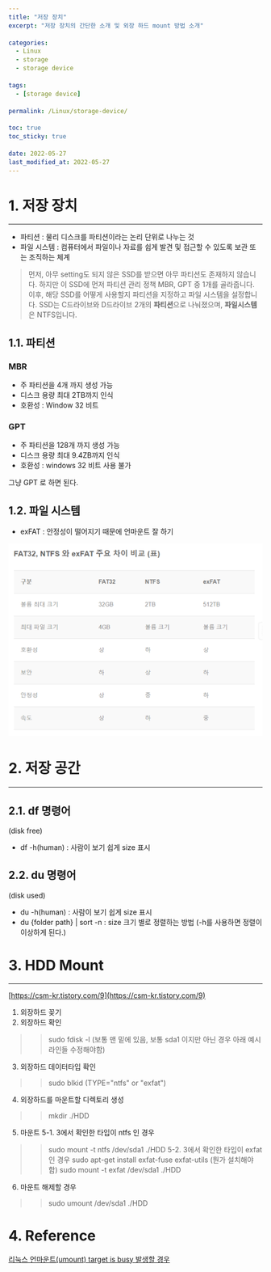 ```yaml
---
title: "저장 장치"
excerpt: "저장 장치의 간단한 소개 및 외장 하드 mount 방법 소개"

categories:
  - Linux
  - storage
  - storage device

tags:
  - [storage device]

permalink: /Linux/storage-device/

toc: true
toc_sticky: true

date: 2022-05-27
last_modified_at: 2022-05-27
---
```


# 1. 저장 장치
---

- 파티션 : 물리 디스크를 파티션이라는 논리 단위로 나누는 것
- 파일 시스템 : 컴퓨터에서 파일이나 자료를 쉽게 발견 및 접근할 수 있도록 보관 또는 조직하는 체계

> 먼저, 아무 setting도 되지 않은 SSD를 받으면 아무 파티션도 존재하지 않습니다. 하지만 이 SSD에 먼저 파티션 관리 정책 MBR, GPT 중 1개를 골라줍니다. 이후, 해당 SSD를 어떻게 사용할지 파티션을 지정하고 파일 시스템을 설정합니다. SSD는 C드라이브와 D드라이브 2개의 **파티션**으로 나눠졌으며, **파일시스템**은 NTFS입니다.
> 

## 1.1. 파티션

### MBR

- 주 파티션을 4개 까지 생성 가능
- 디스크 용량 최대 2TB까지 인식
- 호환성 : Window 32 비트

### GPT

- 주 파티션을 128개 까지 생성 가능
- 디스크 용량 최대 9.4ZB까지 인식
- 호환성 : windows 32 비트 사용 불가

그냥 GPT 로 하면 된다.

## 1.2. 파일 시스템

- exFAT : 안정성이 떨어지기 때문에 언마운트 잘 하기

<img src="/assets/images/posts_img/2022-05-27-Linux-Drive/1.table.png">

# 2. 저장 공간

---

## 2.1. df 명령어

(disk free)

- df -h(human) : 사람이 보기 쉽게 size 표시

## 2.2. du 명령어

(disk used)

- du -h(human) : 사람이 보기 쉽게 size 표시
- du {folder path} | sort -n : size 크기 별로 정렬하는 방법
(-h를 사용하면 정렬이 이상하게 된다.)    

# 3. HDD Mount

---

[https://csm-kr.tistory.com/9](https://csm-kr.tistory.com/9)

1. 외장하드 꽂기
2. 외장하드 확인
>> sudo fdisk -l   (보통 맨 밑에 있음, 보통 sda1 이지만 아닌 경우 아래 예시 라인들 수정해야함)
3. 외장하드 데이터타입 확인 
>> sudo blkid   (TYPE="ntfs" or "exfat")
4. 외장하드를 마운트할 디렉토리 생성
>> mkdir ./HDD
5. 마운트
5-1. 3에서 확인한 타입이 ntfs 인 경우
>> sudo mount -t ntfs /dev/sda1 ./HDD
5-2. 3에서 확인한 타입이 exfat 인 경우
>> sudo apt-get install exfat-fuse exfat-utils (뭔가 설치해야함)
>> sudo mount -t exfat /dev/sda1 ./HDD
6. 마운트 해제할 경우
>> sudo umount /dev/sda1 ./HDD


# 4. Reference

[리눅스 언마운트(umount) target is busy 발생할 경우](https://boya.tistory.com/174)